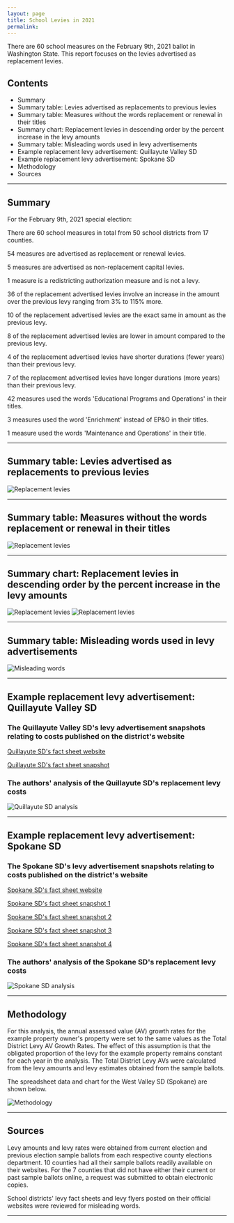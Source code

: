 ```yaml
---
layout: page
title: School Levies in 2021
permalink:
---
```


There are 60 school measures on the February 9th, 2021 ballot in Washington State. This report focuses on the levies advertised as replacement levies.



## Contents
- Summary
- Summary table: Levies advertised as replacements to previous levies
- Summary table: Measures without the words replacement or renewal in their titles
- Summary chart: Replacement levies in descending order by the percent increase in the levy amounts
- Summary table: Misleading words used in levy advertisements
- Example replacement levy advertisement: Quillayute Valley SD
- Example replacement levy advertisement: Spokane SD
- Methodology
- Sources


___

## Summary

For the February 9th, 2021 special election:

There are 60 school measures in total from 50 school districts from 17 counties.

54 measures are advertised as replacement or renewal levies.

5 measures are advertised as non-replacement capital levies.

1 measure is a redistricting authorization measure and is not a levy.

36 of the replacement advertised levies involve an increase in the amount over the previous levy ranging from 3% to 115% more.

10 of the replacement advertised levies are the exact same in amount as the previous levy.

8 of the replacement advertised levies are lower in amount compared to the previous levy.

4 of the replacement advertised levies have shorter durations (fewer years) than their previous levy.

7 of the replacement advertised levies have longer durations (more years) than their previous levy.

42 measures used the words 'Educational Programs and Operations' in their titles.

3 measures used the word 'Enrichment' instead of EP&O in their titles.

1 measure used the words 'Maintenance and Operations' in their title.



___

## Summary table: Levies advertised as replacements to previous levies

![Replacement levies](pagesManual/LeviesReport/TableReplacementsForWeb.png "Replacement Levies")

___

## Summary table: Measures without the words replacement or renewal in their titles

![Replacement levies](pagesManual/LeviesReport/TableNonReplacementsForWeb.png "Non Replacement Levies")

___

## Summary chart: Replacement levies in descending order by the percent increase in the levy amounts

![Replacement levies](pagesManual/LeviesReport/LevySummary1.png "Replacement Levies Chart 1 of 2")
![Replacement levies](pagesManual/LeviesReport/LevySummary2.png "Replacement Levies Chart 2 of 2")

___

## Summary table: Misleading words used in levy advertisements

![Misleading words](pagesManual/LeviesReport/MisleadingWordsForWeb.png "Misleading words")

___

## Example replacement levy advertisement: Quillayute Valley SD

### The Quillayute Valley SD's levy advertisement snapshots relating to costs published on the district's website

[Quillayute SD's fact sheet website](https://www.qvschools.org/domain/1215 "Quillayute SD's fact sheet website")

[Quillayute SD's fact sheet snapshot](pagesManual/LeviesReport/QuallayuteValleySDLevyFactSheetSnapshot.png "Quillayute SD's advertisement snapshot")

### The authors' analysis of the Quillayute SD's replacement levy costs

![Quillayute SD analysis](pagesManual/LeviesReport/QuillayuteValleySDBondLevyDatasheet.png "Quillayute SD analysis")

___

## Example replacement levy advertisement: Spokane SD

### The Spokane SD's levy advertisement snapshots relating to costs published on the district's website

[Spokane SD's fact sheet website](https://www.spokaneschools.org/levyfaq "Spokane SD's fact sheet website")


[Spokane SD's fact sheet snapshot 1](pagesManual/LeviesReport/SpokaneLevyFactSheetSnapshot0.png "Spokane SD's advertisement snapshot 1")

[Spokane SD's fact sheet snapshot 2](pagesManual/LeviesReport/SpokaneLevyFactSheetSnapshot1.png "Spokane SD's advertisement snapshot 2")

[Spokane SD's fact sheet snapshot 3](pagesManual/LeviesReport/SpokaneLevyFactSheetSnapshot2.png "Spokane SD's advertisement snapshot 3")

[Spokane SD's fact sheet snapshot 4](pagesManual/LeviesReport/SpokaneLevyFactSheetSnapshot3.png "Spokane SD's advertisement snapshot 4")

### The authors' analysis of the Spokane SD's replacement levy costs

![Spokane SD analysis](pagesManual/LeviesReport/SpokaneSDBondLevyDatasheet.png "Spokane SD analysis")

___

## Methodology

For this analysis, the annual assessed value (AV) growth rates for the example property owner's property were set to the same values as the Total District Levy AV Growth Rates. 
The effect of this assumption is that the obligated proportion of the levy for the example property remains constant for each year in the analysis. 
The Total District Levy AVs were calculated from the levy amounts and levy estimates obtained from the sample ballots.

The spreadsheet data and chart for the West Valley SD (Spokane) are shown below.

![Methodology](pagesManual/LeviesReport/WestValleyLevyDatasheet.png "Methodology")

___

## Sources

Levy amounts and levy rates were obtained from current election and previous election sample ballots from each respective county elections department. 
10 counties had all their sample ballots readily available on their websites.
For the 7 counties that did not have either their current or past sample ballots online, a request was submitted to obtain electronic copies.

School districts' levy fact sheets and levy flyers posted on their official websites were reviewed for misleading words.

___

